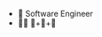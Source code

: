 - 🌱 Software Engineer
- 🧑‍💻 🧘+🏹+🎯

<!---
Amehlawal/Amehlawal is a ✨ special ✨ repository because its `README.md` (this file) appears on your GitHub profile.
You can click the Preview link to take a look at your changes.
--->
